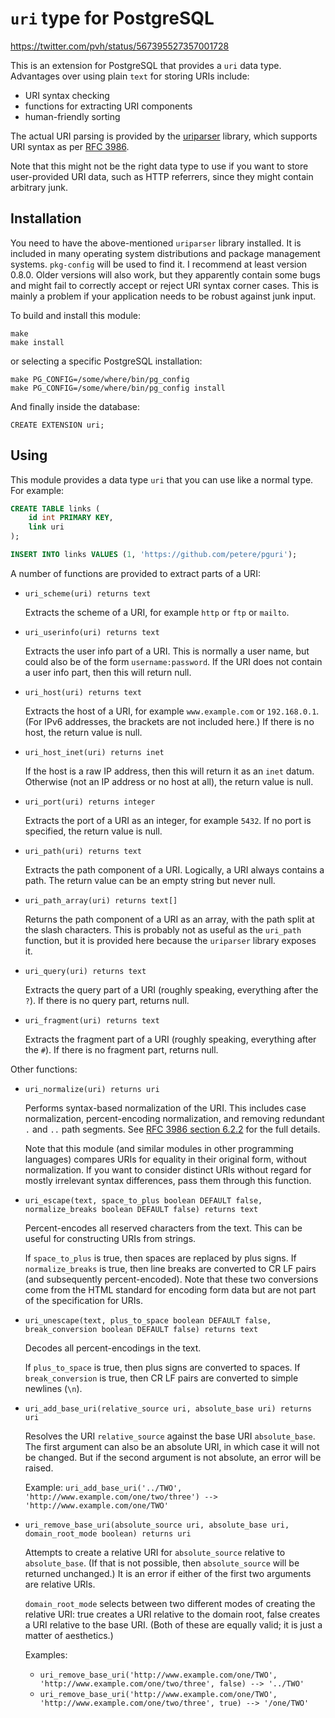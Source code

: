 `uri` type for PostgreSQL
=========================

https://twitter.com/pvh/status/567395527357001728

This is an extension for PostgreSQL that provides a `uri` data type.
Advantages over using plain `text` for storing URIs include:

- URI syntax checking
- functions for extracting URI components
- human-friendly sorting

The actual URI parsing is provided by the
[uriparser](http://uriparser.sourceforge.net/) library, which supports
URI syntax as per [RFC 3986](http://tools.ietf.org/html/rfc3986).

Note that this might not be the right data type to use if you want to
store user-provided URI data, such as HTTP referrers, since they might
contain arbitrary junk.

Installation
------------

You need to have the above-mentioned `uriparser` library installed.
It is included in many operating system distributions and package
management systems.  `pkg-config` will be used to find it.  I
recommend at least version 0.8.0.  Older versions will also work, but
they apparently contain some bugs and might fail to correctly accept
or reject URI syntax corner cases.  This is mainly a problem if your
application needs to be robust against junk input.

To build and install this module:

    make
    make install

or selecting a specific PostgreSQL installation:

    make PG_CONFIG=/some/where/bin/pg_config
    make PG_CONFIG=/some/where/bin/pg_config install

And finally inside the database:

    CREATE EXTENSION uri;

Using
-----

This module provides a data type `uri` that you can use like a normal
type.  For example:

```sql
CREATE TABLE links (
    id int PRIMARY KEY,
    link uri
);

INSERT INTO links VALUES (1, 'https://github.com/petere/pguri');
```

A number of functions are provided to extract parts of a URI:

- `uri_scheme(uri) returns text`

    Extracts the scheme of a URI, for example `http` or `ftp` or
    `mailto`.

- `uri_userinfo(uri) returns text`

    Extracts the user info part of a URI.  This is normally a user
    name, but could also be of the form `username:password`.  If the
    URI does not contain a user info part, then this will return null.

- `uri_host(uri) returns text`

    Extracts the host of a URI, for example `www.example.com` or
    `192.168.0.1`.  (For IPv6 addresses, the brackets are not included
    here.)  If there is no host, the return value is null.

- `uri_host_inet(uri) returns inet`

    If the host is a raw IP address, then this will return it as an
    `inet` datum.  Otherwise (not an IP address or no host at all),
    the return value is null.

- `uri_port(uri) returns integer`

    Extracts the port of a URI as an integer, for example `5432`.  If
    no port is specified, the return value is null.

- `uri_path(uri) returns text`

    Extracts the path component of a URI.  Logically, a URI always
    contains a path.  The return value can be an empty string but
    never null.

- `uri_path_array(uri) returns text[]`

    Returns the path component of a URI as an array, with the path
    split at the slash characters.  This is probably not as useful as
    the `uri_path` function, but it is provided here because the
    `uriparser` library exposes it.

- `uri_query(uri) returns text`

    Extracts the query part of a URI (roughly speaking, everything
    after the `?`).  If there is no query part, returns null.

- `uri_fragment(uri) returns text`

    Extracts the fragment part of a URI (roughly speaking, everything
    after the `#`).  If there is no fragment part, returns null.

Other functions:

- `uri_normalize(uri) returns uri`

    Performs syntax-based normalization of the URI.  This includes
    case normalization, percent-encoding normalization, and removing
    redundant `.` and `..` path segments.  See
    [RFC 3986 section 6.2.2](http://tools.ietf.org/html/rfc3986#section-6.2.2)
    for the full details.

    Note that this module (and similar modules in other programming
    languages) compares URIs for equality in their original form,
    without normalization.  If you want to consider distinct URIs
    without regard for mostly irrelevant syntax differences, pass them
    through this function.

- `uri_escape(text, space_to_plus boolean DEFAULT false, normalize_breaks boolean DEFAULT false) returns text`

    Percent-encodes all reserved characters from the text.  This can
    be useful for constructing URIs from strings.

    If `space_to_plus` is true, then spaces are replaced by plus
    signs.  If `normalize_breaks` is true, then line breaks are
    converted to CR LF pairs (and subsequently percent-encoded).  Note
    that these two conversions come from the HTML standard for
    encoding form data but are not part of the specification for URIs.

- `uri_unescape(text, plus_to_space boolean DEFAULT false, break_conversion boolean DEFAULT false) returns text`

    Decodes all percent-encodings in the text.

    If `plus_to_space` is true, then plus signs are converted to
    spaces.  If `break_conversion` is true, then CR LF pairs are
    converted to simple newlines (`\n`).

- `uri_add_base_uri(relative_source uri, absolute_base uri) returns uri`

    Resolves the URI `relative_source` against the base URI
    `absolute_base`.  The first argument can also be an absolute URI,
    in which case it will not be changed.  But if the second argument
    is not absolute, an error will be raised.

    Example: `uri_add_base_uri('../TWO', 'http://www.example.com/one/two/three') --> 'http://www.example.com/one/TWO'`

- `uri_remove_base_uri(absolute_source uri, absolute_base uri, domain_root_mode boolean) returns uri`

    Attempts to create a relative URI for `absolute_source` relative
    to `absolute_base`.  (If that is not possible, then
    `absolute_source` will be returned unchanged.)  It is an error if
    either of the first two arguments are relative URIs.

    `domain_root_mode` selects between two different modes of creating
    the relative URI: true creates a URI relative to the domain root,
    false creates a URI relative to the base URI.  (Both of these are
    equally valid; it is just a matter of aesthetics.)

    Examples:
    - `uri_remove_base_uri('http://www.example.com/one/TWO', 'http://www.example.com/one/two/three', false) --> '../TWO'`
    - `uri_remove_base_uri('http://www.example.com/one/TWO', 'http://www.example.com/one/two/three', true) --> '/one/TWO'`
